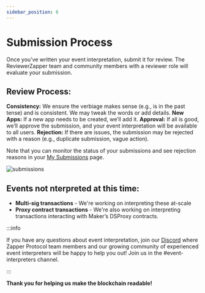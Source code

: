 ```yaml
---
sidebar_position: 6
---
```


# Submission Process

Once you’ve written your event interpretation, submit it for review. The ReviewerZapper team and community members with a reviewer role will evaluate your submission.

## Review Process:
**Consistency:** We ensure the verbiage makes sense (e.g., is in the past tense) and is consistent. We may tweak the words or add details.
**New Apps:** If a new app needs to be created, we’ll add it.
**Approval:** If all is good, we’ll approve the submission, and your event interpretation will be available to all users.
**Rejection:** If there are issues, the submission may be rejected with a reason (e.g., duplicate submission, vague action).
  
Note that you can monitor the status of your submissions and see rejection reasons in your [My Submissions](https://www.zapper.xyz/my-submissions) page.

![submissions](/img/assets/submissions.png)

## Events not nterpreted at this time:

- **Multi-sig transactions** - We're working on interpreting these at-scale
- **Proxy contract transactions** - We're also working on interpreting transactions interacting with Maker’s DSProxy contracts.

:::info 

If you have any questions about event interpretation, join our [Discord](https://www.zapper.xyz/discord) where Zapper Protocol team members and our growing community of experienced event interpreters will be happy to help you out! Join us in the #event-interpreters channel.

:::

**Thank you for helping us make the blockchain readable!** 
